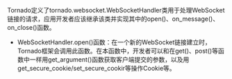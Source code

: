Tornado定义了tornado.websocket.WebSocketHandler类用于处理WebSocket链接的请求，应用开发者应该继承该类并实现其中的open\(\)、on\_message\(\)、on\_close\(\)函数。

* WebSocketHandler.open\(\)函数：在一个新的WebSocket链接建立时，Tornado框架会调用此函数。在本函数中，开发者可以和在get()、post()等函数中一样用get_argument\(\)函数获取客户端提交的参数，以及用get_secure_cookie/set_secure_cookir等操作Cookie等。




